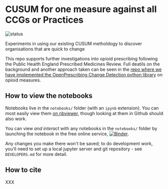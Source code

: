 # CUSUM for one measure against all CCGs or Practices

![status](https://github.com/ebmdatalab/cusum-for-opioids-notebook/workflows/Notebook%20checks/badge.svg)

Experiments in using our existing CUSUM metholdogy to discover organisations that are quick to change

This repo supports further investigations into opioid prescribing following the Public Health England Prescribed Medicines Review. Full deatils on the background and another approach taken can be seen in the [repo where we have implemented the OpenPrescribing Change Detection python library](https://github.com/ebmdatalab/opioids-change-detection-notebook/) on opioid measures.

## How to view the notebooks

Notebooks live in the `notebooks/` folder (with an `ipynb`
extension). You can most easily view them [on
nbviewer](https://nbviewer.jupyter.org/github/ebmdatalab/cusum-for-opioids-notebook/tree/master/notebooks/),
though looking at them in Github should also work.

You can view *and interact* with any notebooks in the `notebooks/`
folder by launching the notebook in the free online service,
[![Binder](https://mybinder.org/badge_logo.svg)](https://mybinder.org/v2/gh/ebmdatalab/cusum-for-opioids-notebook/master).

Any changes you make there won't be saved; to do development work,
you'll need to set up a local jupyter server and git repository - see
`DEVELOPERS.md` for more detail.

## How to cite

XXX
